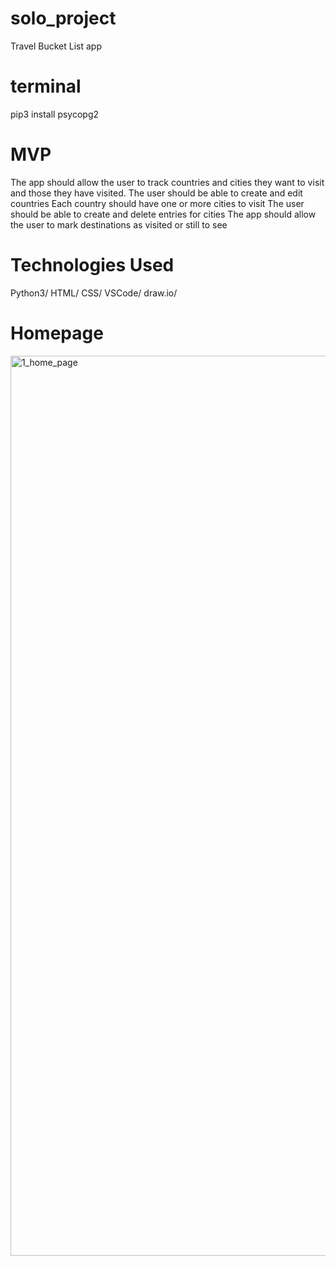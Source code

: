 # solo_project
Travel Bucket List app


# terminal

pip3 install psycopg2


# MVP

The app should allow the user to track countries and cities they want to visit and those they have visited.
The user should be able to create and edit countries
Each country should have one or more cities to visit
The user should be able to create and delete entries for cities
The app should allow the user to mark destinations as visited or still to see


# Technologies Used

Python3/ 
HTML/ 
CSS/ 
VSCode/ 
draw.io/ 


# Homepage

<img width="1440" alt="1_home_page" src="https://user-images.githubusercontent.com/88595811/206294079-9ed4d651-a257-480e-8455-76cfda59c8fc.png">



